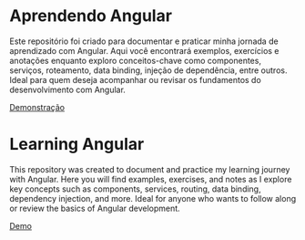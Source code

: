 # Aprendendo Angular

Este repositório foi criado para documentar e praticar minha jornada de aprendizado com Angular.
Aqui você encontrará exemplos, exercícios e anotações enquanto exploro conceitos-chave como componentes, serviços, roteamento, data binding, injeção de dependência, entre outros.
Ideal para quem deseja acompanhar ou revisar os fundamentos do desenvolvimento com Angular.

[Demonstração](https://learn-angular-three-eta.vercel.app/)


# Learning Angular

This repository was created to document and practice my learning journey with Angular.
Here you will find examples, exercises, and notes as I explore key concepts such as components, services, routing, data binding, dependency injection, and more.
Ideal for anyone who wants to follow along or review the basics of Angular development.

[Demo](https://learn-angular-three-eta.vercel.app/)